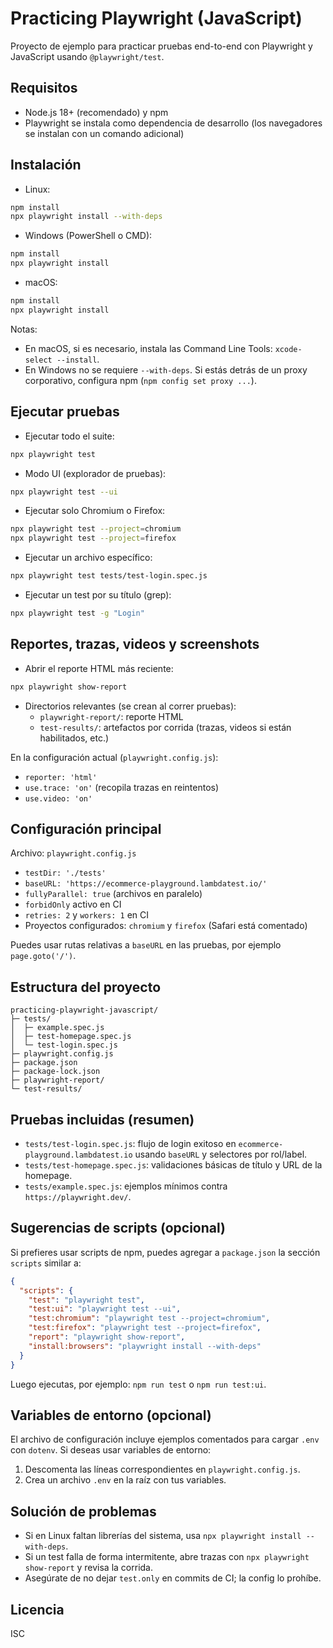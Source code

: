 # Practicing Playwright (JavaScript)

Proyecto de ejemplo para practicar pruebas end-to-end con Playwright y JavaScript usando `@playwright/test`.

## Requisitos
- Node.js 18+ (recomendado) y npm
- Playwright se instala como dependencia de desarrollo (los navegadores se instalan con un comando adicional)

## Instalación

- Linux:
```bash
npm install
npx playwright install --with-deps
```

- Windows (PowerShell o CMD):
```powershell
npm install
npx playwright install
```

- macOS:
```bash
npm install
npx playwright install
```

Notas:
- En macOS, si es necesario, instala las Command Line Tools: `xcode-select --install`.
- En Windows no se requiere `--with-deps`. Si estás detrás de un proxy corporativo, configura npm (`npm config set proxy ...`).

## Ejecutar pruebas
- Ejecutar todo el suite:
```bash
npx playwright test
```
- Modo UI (explorador de pruebas):
```bash
npx playwright test --ui
```
- Ejecutar solo Chromium o Firefox:
```bash
npx playwright test --project=chromium
npx playwright test --project=firefox
```
- Ejecutar un archivo específico:
```bash
npx playwright test tests/test-login.spec.js
```
- Ejecutar un test por su título (grep):
```bash
npx playwright test -g "Login"
```

## Reportes, trazas, videos y screenshots
- Abrir el reporte HTML más reciente:
```bash
npx playwright show-report
```
- Directorios relevantes (se crean al correr pruebas):
  - `playwright-report/`: reporte HTML
  - `test-results/`: artefactos por corrida (trazas, videos si están habilitados, etc.)

En la configuración actual (`playwright.config.js`):
- `reporter: 'html'`
- `use.trace: 'on'` (recopila trazas en reintentos)
- `use.video: 'on'`

## Configuración principal
Archivo: `playwright.config.js`
- `testDir: './tests'`
- `baseURL: 'https://ecommerce-playground.lambdatest.io/'`
- `fullyParallel: true` (archivos en paralelo)
- `forbidOnly` activo en CI
- `retries: 2` y `workers: 1` en CI
- Proyectos configurados: `chromium` y `firefox` (Safari está comentado)

Puedes usar rutas relativas a `baseURL` en las pruebas, por ejemplo `page.goto('/')`.

## Estructura del proyecto
```
practicing-playwright-javascript/
├─ tests/
│  ├─ example.spec.js
│  ├─ test-homepage.spec.js
│  └─ test-login.spec.js
├─ playwright.config.js
├─ package.json
├─ package-lock.json
├─ playwright-report/
└─ test-results/
```

## Pruebas incluidas (resumen)
- `tests/test-login.spec.js`: flujo de login exitoso en `ecommerce-playground.lambdatest.io` usando `baseURL` y selectores por rol/label.
- `tests/test-homepage.spec.js`: validaciones básicas de título y URL de la homepage.
- `tests/example.spec.js`: ejemplos mínimos contra `https://playwright.dev/`.

## Sugerencias de scripts (opcional)
Si prefieres usar scripts de npm, puedes agregar a `package.json` la sección `scripts` similar a:
```json
{
  "scripts": {
    "test": "playwright test",
    "test:ui": "playwright test --ui",
    "test:chromium": "playwright test --project=chromium",
    "test:firefox": "playwright test --project=firefox",
    "report": "playwright show-report",
    "install:browsers": "playwright install --with-deps"
  }
}
```
Luego ejecutas, por ejemplo: `npm run test` o `npm run test:ui`.

## Variables de entorno (opcional)
El archivo de configuración incluye ejemplos comentados para cargar `.env` con `dotenv`. Si deseas usar variables de entorno:
1. Descomenta las líneas correspondientes en `playwright.config.js`.
2. Crea un archivo `.env` en la raíz con tus variables.

## Solución de problemas
- Si en Linux faltan librerías del sistema, usa `npx playwright install --with-deps`.
- Si un test falla de forma intermitente, abre trazas con `npx playwright show-report` y revisa la corrida.
- Asegúrate de no dejar `test.only` en commits de CI; la config lo prohíbe.

## Licencia
ISC

